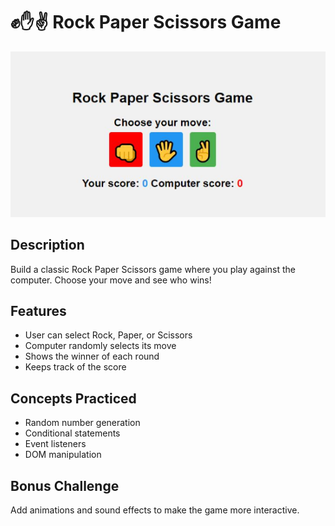 # ✊✋✌️ Rock Paper Scissors Game

![Rock Paper Scissors Preview](./assets/rps-game.png)

## Description
Build a classic Rock Paper Scissors game where you play against the computer. Choose your move and see who wins!

## Features
- User can select Rock, Paper, or Scissors
- Computer randomly selects its move
- Shows the winner of each round
- Keeps track of the score

## Concepts Practiced
- Random number generation
- Conditional statements
- Event listeners
- DOM manipulation

## Bonus Challenge
Add animations and sound effects to make the game more interactive.

